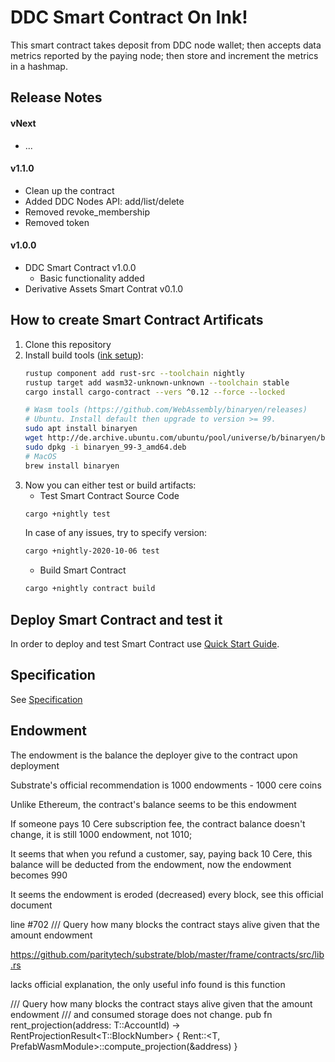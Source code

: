 # DDC Smart Contract On Ink!

This smart contract takes deposit from DDC node wallet; then accepts data metrics reported by the paying node; then store and increment the metrics in a hashmap.

## Release Notes
#### vNext
* ...
#### v1.1.0
* Clean up the contract
* Added DDC Nodes API: add/list/delete
* Removed revoke_membership
* Removed token
#### v1.0.0
* DDC Smart Contract v1.0.0
    * Basic functionality added
* Derivative Assets Smart Contrat v0.1.0

## How to create Smart Contract Artificats

1. Clone this repository
1. Install build tools ([ink setup](https://substrate.dev/substrate-contracts-workshop/#/0/setup)):
    ```bash
    rustup component add rust-src --toolchain nightly
    rustup target add wasm32-unknown-unknown --toolchain stable
    cargo install cargo-contract --vers ^0.12 --force --locked
    
    # Wasm tools (https://github.com/WebAssembly/binaryen/releases)
    # Ubuntu. Install default then upgrade to version >= 99.
    sudo apt install binaryen
    wget http://de.archive.ubuntu.com/ubuntu/pool/universe/b/binaryen/binaryen_99-3_amd64.deb
    sudo dpkg -i binaryen_99-3_amd64.deb
    # MacOS
    brew install binaryen
    ```
1. Now you can either test or build artifacts:
    * Test Smart Contract Source Code
    ```bash
    cargo +nightly test
    ```
    In case of any issues, try to specify version:
    ```bash
    cargo +nightly-2020-10-06 test
    ```
    * Build Smart Contract
    ```bash
    cargo +nightly contract build
    ```


## Deploy Smart Contract and test it
In order to deploy and test Smart Contract use [Quick Start Guide](https://github.com/Cerebellum-Network/private-standalone-network-node/blob/dev/docs/tutorial.md#quick-start-guide).

## Specification
See [Specification](./SPECIFICATION.md)

## Endowment

The endowment is the balance the deployer give to the contract upon deployment

Substrate's official recommendation is 1000 endowments - 1000 cere coins

Unlike Ethereum, the contract's balance seems to be this endowment

If someone pays 10 Cere subscription fee, the contract balance doesn't change, it is still 1000 endowment, not 1010;

It seems that when you refund a customer, say, paying back 10 Cere, this balance will be deducted from the endowment, now the endowment becomes 990

It seems the endowment is eroded (decreased) every block, see this official document

line #702 /// Query how many blocks the contract stays alive given that the amount endowment

https://github.com/paritytech/substrate/blob/master/frame/contracts/src/lib.rs

lacks official explanation, the only useful info found is this function

/// Query how many blocks the contract stays alive given that the amount endowment
/// and consumed storage does not change.
pub fn rent_projection(address: T::AccountId) -> RentProjectionResult<T::BlockNumber> {
	Rent::<T, PrefabWasmModule<T>>::compute_projection(&address)
}



